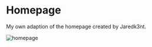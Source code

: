 # Homepage
My own adaption of the homepage created by Jaredk3nt.

![homepage](https://i.imgur.com/PaeMvoL)
